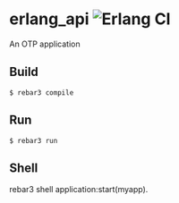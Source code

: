 erlang_api ![Erlang CI](https://github.com/ehansen31/erlang_api/workflows/Erlang%20CI/badge.svg)
=====

An OTP application

Build
-----

    $ rebar3 compile

Run
-----
    $ rebar3 run

Shell
-----
rebar3 shell
application:start(myapp).


